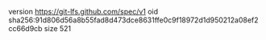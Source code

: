 version https://git-lfs.github.com/spec/v1
oid sha256:91d806d56a8b55fad8d473dce8631ffe0c9f18972d1d950212a08ef2cc66d9cb
size 521
